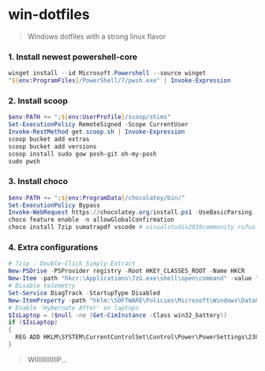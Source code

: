 # win-dotfiles
> Windows dotfiles with a strong linux flavor

### 1. Install newest powershell-core
``` powershell
winget install --id Microsoft.Powershell --source winget
"${env:ProgramFiles}/PowerShell/7/pwsh.exe" | Invoke-Expression
```
### 2. Install scoop
``` powershell
$env:PATH += ";${env:UserProfile}/scoop/shims"
Set-ExecutionPolicy RemoteSigned -Scope CurrentUser
Invoke-RestMethod get.scoop.sh | Invoke-Expression
scoop bucket add extras
scoop bucket add versions
scoop install sudo gow posh-git oh-my-posh
sudo pwsh
```
### 3. Install choco
``` powershell
$env:PATH += ";${env:ProgramData}/chocolatey/bin/"
Set-ExecutionPolicy Bypass
Invoke-WebRequest https://chocolatey.org/install.ps1 -UseBasicParsing | Invoke-Expression
choco feature enable -n allowGlobalConfirmation
choco install 7zip sumatrapdf vscode # visualstudio2019community rufus
```
### 4. Extra configurations
``` powershell
# 7zip : Double-Click Simply Extract
New-PSDrive -PSProvider registry -Root HKEY_CLASSES_ROOT -Name HKCR
New-Item -path "hkcr:\Applications\7zG.exe\shell\open\command" -value "`"${env:ProgramFiles}/7-Zip/7zG.exe`" x `"%1`" -o* -aou" -Force
# Disable telemetry
Set-Service DiagTrack -StartupType Disabled
New-ItemProperty -path "hklm:\SOFTWARE\Policies\Microsoft\Windows\DataCollection" -name "AllowTelemetry" -PropertyType DWORD -value 0 -Force
# Enable 'Hybernate After' on laptops
$IsLaptop = ($null -ne (Get-CimInstance -Class win32_battery))
if ($IsLaptop)
{
  REG ADD HKLM\SYSTEM\CurrentControlSet\Control\Power\PowerSettings\238C9FA8-0AAD-41ED-83F4-97BE242C8F20\9d7815a6-7ee4-497e-8888-515a05f02364 /v Attributes /t REG_DWORD /d 2 /f
}
```



> WIIIIIIIIIIIIP...
